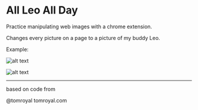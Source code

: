 # All Leo All Day

Practice manipulating web images with a chrome extension. 

Changes every picture on a page to a picture of my buddy Leo. 

Example:

![alt text](https://raw.githubusercontent.com/schromotion/All-Leos/master/before_example.JPG "Before")

![alt text](https://raw.githubusercontent.com/schromotion/All-Leos/master/after_example.JPG "After")


------
based on code from 

@tomroyal
tomroyal.com
